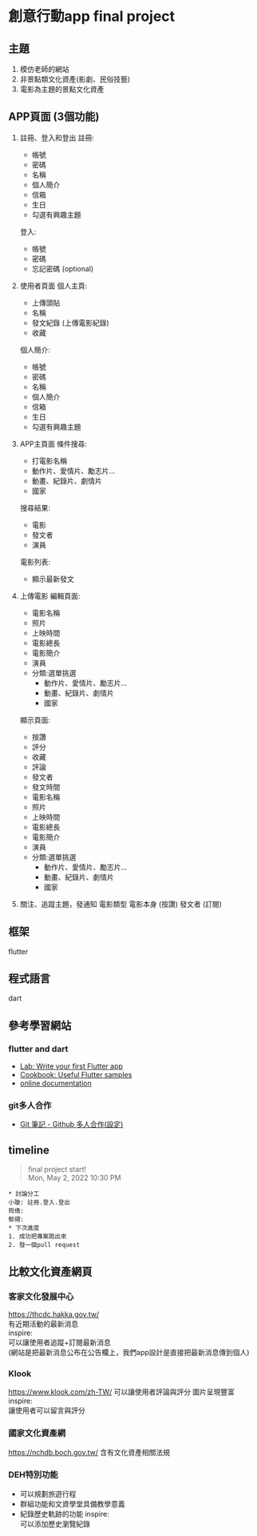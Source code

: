 # 創意行動app final project

## 主題
1. 模仿老師的網站
2. 非景點類文化資產(影劇、民俗技藝)
3. 電影為主題的景點文化資產

## APP頁面 (3個功能)
1. 註冊、登入和登出
    註冊:  
    * 帳號
    * 密碼
    * 名稱
    * 個人簡介
    * 信箱
    * 生日
    * 勾選有興趣主題
    
    登入:  
    * 帳號
    * 密碼
    * 忘記密碼 (optional)
2. 使用者頁面
    個人主頁:  
    * 上傳頭貼
    * 名稱
    * 發文紀錄 (上傳電影紀錄)
    * 收藏
    
    個人簡介:  
    * 帳號
    * 密碼
    * 名稱
    * 個人簡介
    * 信箱
    * 生日
    * 勾選有興趣主題
3. APP主頁面
    條件搜尋:
    * 打電影名稱
    * 動作片、愛情片、勵志片...
    * 動畫、紀錄片、劇情片
    * 國家
    
    搜尋結果:
    * 電影
    * 發文者
    * 演員
    
    電影列表:
    * 顯示最新發文
4. 上傳電影
    編輯頁面:
    * 電影名稱
    * 照片
    * 上映時間
    * 電影總長
    * 電影簡介
    * 演員
    * 分類:選單挑選
        * 動作片、愛情片、勵志片...
        * 動畫、紀錄片、劇情片
        * 國家

    顯示頁面:
    * 按讚
    * 評分
    * 收藏
    * 評論
    * 發文者
    * 發文時間
    * 電影名稱
    * 照片
    * 上映時間
    * 電影總長
    * 電影簡介
    * 演員
    * 分類:選單挑選
        * 動作片、愛情片、勵志片...
        * 動畫、紀錄片、劇情片
        * 國家

5. 關注、追蹤主題，發通知
    電影類型
    電影本身 (按讚)
    發文者 (訂閱)

## 框架
flutter  

## 程式語言
dart

## 參考學習網站
### flutter and dart
- [Lab: Write your first Flutter app](https://docs.flutter.dev/get-started/codelab)
- [Cookbook: Useful Flutter samples](https://docs.flutter.dev/cookbook)
- [online documentation](https://docs.flutter.dev/)

### git多人合作
- [Git 筆記 - Github 多人合作(設定)](http://tech-marsw.logdown.com/blog/2013/08/17/git-notes-github-n-person-cooperation-settings)

## timeline
> final project start!  
> Mon, May 2, 2022 10:30 PM  

```
* 討論分工
小璇: 註冊.登入.登出
筠倩:
郁翎:
* 下次進度
1. 成功把專案跑出來
2. 發一個pull request
```

## 比較文化資產網頁
### 客家文化發展中心
https://thcdc.hakka.gov.tw/  
有近期活動的最新消息  
inspire:  
可以讓使用者追蹤+訂閱最新消息  
(網站是把最新消息公布在公告欄上，我們app設計是直接把最新消息傳到個人)  

### Klook
https://www.klook.com/zh-TW/
可以讓使用者評論與評分
圖片呈現豐富
inspire:  
讓使用者可以留言與評分

### 國家文化資產網
https://nchdb.boch.gov.tw/
含有文化資產相關法規

### DEH特別功能
* 可以規劃旅遊行程
* 群組功能和文資學堂具備教學意義
* 紀錄歷史軌跡的功能
inspire:  
可以添加歷史瀏覽紀錄  
